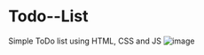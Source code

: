 # Todo--List
Simple ToDo list using HTML, CSS and JS
![image](https://github.com/user-attachments/assets/9ef57866-79ad-4f28-a20d-aa21211fc28c)
